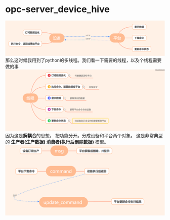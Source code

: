 # opc-server_device_hive
![image](https://github.com/CodePythonFollow/opc-server_device_hive/blob/master/关系.png)
那么这时候我用到了python的多线程。我们看一下需要的线程，以及个线程需要做的事
![image](https://github.com/CodePythonFollow/opc-server_device_hive/blob/master/线程.png)
因为这是**解耦合**的思想， 把功能分开。分成设备和平台两个对象。
这是非常典型的 **生产者(生产数据) 消费者(执行后删除数据)** 模型。
![image](https://github.com/CodePythonFollow/opc-server_device_hive/blob/master/数据.png)
